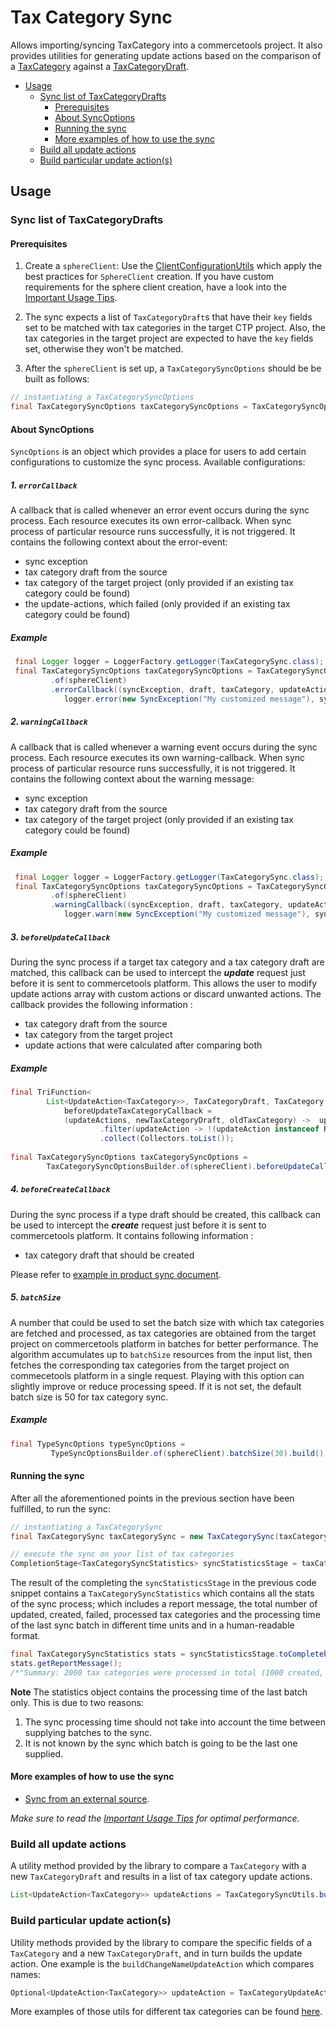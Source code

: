 # Tax Category Sync

Allows importing/syncing TaxCategory into a commercetools project. 
It also provides utilities for generating update actions based on the comparison of a [TaxCategory](https://docs.commercetools.com/http-api-projects-taxCategories#taxcategory) 
against a [TaxCategoryDraft](https://docs.commercetools.com/http-api-projects-taxCategories#taxcategorydraft).

<!-- START doctoc generated TOC please keep comment here to allow auto update -->
<!-- DON'T EDIT THIS SECTION, INSTEAD RE-RUN doctoc TO UPDATE -->


- [Usage](#usage)
  - [Sync list of TaxCategoryDrafts](#sync-list-of-taxcategorydrafts)
    - [Prerequisites](#prerequisites)
    - [About SyncOptions](#about-syncoptions)
    - [Running the sync](#running-the-sync)
    - [More examples of how to use the sync](#more-examples-of-how-to-use-the-sync)
  - [Build all update actions](#build-all-update-actions)
  - [Build particular update action(s)](#build-particular-update-actions)

<!-- END doctoc generated TOC please keep comment here to allow auto update -->

## Usage
        
### Sync list of TaxCategoryDrafts

#### Prerequisites
1. Create a `sphereClient`:
Use the [ClientConfigurationUtils](https://github.com/commercetools/commercetools-sync-java/blob/2.3.0/src/main/java/com/commercetools/sync/commons/utils/ClientConfigurationUtils.java#L45) which apply the best practices for `SphereClient` creation.
If you have custom requirements for the sphere client creation, have a look into the [Important Usage Tips](IMPORTANT_USAGE_TIPS.md).

2. The sync expects a list of `TaxCategoryDraft`s that have their `key` fields set to be matched with
tax categories in the target CTP project. Also, the tax categories in the target project are expected to have the `key`
fields set, otherwise they won't be matched.

3. After the `sphereClient` is set up, a `TaxCategorySyncOptions` should be be built as follows:
````java
// instantiating a TaxCategorySyncOptions
final TaxCategorySyncOptions taxCategorySyncOptions = TaxCategorySyncOptionsBuilder.of(sphereClient).build();
````

#### About SyncOptions
`SyncOptions` is an object which provides a place for users to add certain configurations to customize the sync process.
Available configurations:

##### 1. `errorCallback`
A callback that is called whenever an error event occurs during the sync process. Each resource executes its own 
error-callback. When sync process of particular resource runs successfully, it is not triggered. It contains the 
following context about the error-event:

* sync exception
* tax category draft from the source
* tax category of the target project (only provided if an existing tax category could be found)
* the update-actions, which failed (only provided if an existing tax category could be found)

##### Example 
````java
 final Logger logger = LoggerFactory.getLogger(TaxCategorySync.class);
 final TaxCategorySyncOptions taxCategorySyncOptions = TaxCategorySyncOptionsBuilder
         .of(sphereClient)
         .errorCallback((syncException, draft, taxCategory, updateActions) -> 
            logger.error(new SyncException("My customized message"), syncException)).build();
````
    
##### 2. `warningCallback`
A callback that is called whenever a warning event occurs during the sync process. Each resource executes its own 
warning-callback. When sync process of particular resource runs successfully, it is not triggered. It contains the 
following context about the warning message:

* sync exception
* tax category draft from the source 
* tax category of the target project (only provided if an existing tax category could be found)

##### Example 
````java
 final Logger logger = LoggerFactory.getLogger(TaxCategorySync.class);
 final TaxCategorySyncOptions taxCategorySyncOptions = TaxCategorySyncOptionsBuilder
         .of(sphereClient)
         .warningCallback((syncException, draft, taxCategory, updateActions) -> 
            logger.warn(new SyncException("My customized message"), syncException)).build();
````

##### 3. `beforeUpdateCallback`
During the sync process if a target tax category and a tax category draft are matched, this callback can be used to 
intercept the **_update_** request just before it is sent to commercetools platform. This allows the user to modify 
update actions array with custom actions or discard unwanted actions. The callback provides the following information :
 
 * tax category draft from the source
 * tax category from the target project
 * update actions that were calculated after comparing both

##### Example
````java
final TriFunction<
        List<UpdateAction<TaxCategory>>, TaxCategoryDraft, TaxCategory, List<UpdateAction<TaxCategory>>> 
            beforeUpdateTaxCategoryCallback =
            (updateActions, newTaxCategoryDraft, oldTaxCategory) ->  updateActions.stream()
                    .filter(updateAction -> !(updateAction instanceof RemoveTaxRate))
                    .collect(Collectors.toList());
                        
final TaxCategorySyncOptions taxCategorySyncOptions = 
        TaxCategorySyncOptionsBuilder.of(sphereClient).beforeUpdateCallback(beforeUpdateTaxCategoryCallback).build();
````

##### 4. `beforeCreateCallback`
During the sync process if a type draft should be created, this callback can be used to intercept 
the **_create_** request just before it is sent to commercetools platform.  It contains following information : 

 * tax category draft that should be created

Please refer to [example in product sync document](PRODUCT_SYNC.md#example-set-publish-stage-if-category-references-of-given-product-draft-exists).

##### 5. `batchSize`
A number that could be used to set the batch size with which tax categories are fetched and processed,
as tax categories are obtained from the target project on commercetools platform in batches for better performance. The 
algorithm accumulates up to `batchSize` resources from the input list, then fetches the corresponding tax categories 
from the target project on commecetools platform in a single request. Playing with this option can slightly improve or 
reduce processing speed. If it is not set, the default batch size is 50 for tax category sync.
##### Example
````java                         
final TypeSyncOptions typeSyncOptions = 
         TypeSyncOptionsBuilder.of(sphereClient).batchSize(30).build();
````

#### Running the sync
After all the aforementioned points in the previous section have been fulfilled, to run the sync:
````java
// instantiating a TaxCategorySync
final TaxCategorySync taxCategorySync = new TaxCategorySync(taxCategorySyncOptions);

// execute the sync on your list of tax categories
CompletionStage<TaxCategorySyncStatistics> syncStatisticsStage = taxCategorySync.sync(taxCategoryDrafts);
````
The result of the completing the `syncStatisticsStage` in the previous code snippet contains a `TaxCategorySyncStatistics`
which contains all the stats of the sync process; which includes a report message, the total number of updated, created,
failed, processed tax categories and the processing time of the last sync batch in different time units and in a
human-readable format.

````java
final TaxCategorySyncStatistics stats = syncStatisticsStage.toCompletebleFuture().join();
stats.getReportMessage();
/*"Summary: 2000 tax categories were processed in total (1000 created, 995 updated, 5 failed to sync)."*/
````

__Note__ The statistics object contains the processing time of the last batch only. This is due to two reasons:

 1. The sync processing time should not take into account the time between supplying batches to the sync.
 2. It is not known by the sync which batch is going to be the last one supplied.
  
#### More examples of how to use the sync
 
- [Sync from an external source](https://github.com/commercetools/commercetools-sync-java/tree/master/src/integration-test/java/com/commercetools/sync/integration/externalsource/taxcategories/TaxCategorySyncIT.java).

*Make sure to read the [Important Usage Tips](IMPORTANT_USAGE_TIPS.md) for optimal performance.*

### Build all update actions

A utility method provided by the library to compare a `TaxCategory` with a new `TaxCategoryDraft` and results in a list of tax category update actions.
```java
List<UpdateAction<TaxCategory>> updateActions = TaxCategorySyncUtils.buildActions(taxCategory, taxCategoryDraft, taxCategorySyncOptions);
```

### Build particular update action(s)

Utility methods provided by the library to compare the specific fields of a `TaxCategory` and a new `TaxCategoryDraft`, and in turn builds
 the update action. One example is the `buildChangeNameUpdateAction` which compares names:
````java
Optional<UpdateAction<TaxCategory>> updateAction = TaxCategoryUpdateActionUtils.buildChangeNameAction(oldTaxCategory, taxCategoryDraft);
````
More examples of those utils for different tax categories can be found [here](https://github.com/commercetools/commercetools-sync-java/tree/master/src/test/java/com/commercetools/sync/taxcategories/utils/TaxCategoryUpdateActionUtilsTest.java).
